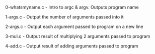 0-whatsmyname.c  - Intro to argc & argv.  Outputs program name

1-args.c         - Output the number of arguments passed into it

2-args.c         - Output each argument passed to program on a new line

3-mul.c          - Output result of multiplying 2 arguments passed to program

4-add.c          - Output result of adding arguments passed to program
